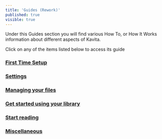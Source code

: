 ```yaml
---
title: 'Guides (Rework)'
published: true
visible: true
---
```


Under this Guides section you will find various How To, or How It Works information about different aspects of Kavita.

Click on any of the items listed below to access its guide

### [First Time Setup](./first-time-setup)

### [Settings](./settings)

### [Managing your files](./managing-your-files)

### [Get started using your library](./get-started-using-your-library)

### [Start reading](./start-reading)

### [Miscellaneous](./misc)